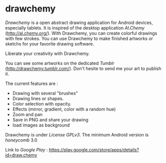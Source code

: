 # drawchemy
*Drawchemy* is a open abstract drawing application for Android devices, especially tablets. It is inspired of the desktop application *Al.Chemy* (http://al.chemy.org/). With Drawchemy, you can create colorful drawings with few strokes. You can use Drawchemy to make finished artworks or sketchs for your favorite drawing software.

Liberate your creativity with Drawchemy.

You can see some artworks on the dedicated *Tumblr* (http://drawchemy.tumblr.com/). 
Don't hesite to send me your art to publish it. 

The current features are :

  * Drawing with several "brushes"
  * Drawing lines or shapes.
  * Color selection with opacity.
  * Effects (mirror, gradient, color with a random hue)
  * Zoom and pan
  * Save in PNG and share your drawing
  * load images as background

Drawchemy is under *License GPLv3*.
The minimum Android version is *honeycomb* 3.0

Link to *Google Play* : https://play.google.com/store/apps/details?id=draw.chemy
